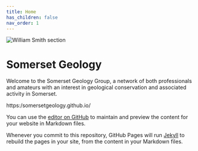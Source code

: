 ```yaml
---
title: Home
has_children: false
nav_order: 1
---
```

![William Smith section](https://somersetgeology.github.io/assets/images/TauntonStallbridge.png)
# Somerset Geology

Welcome to the Somerset Geology Group, a network of both professionals and amateurs with an interest in geological conservation and associated activity in Somerset. 

https:/somersetgeology.github.io/

You can use the [editor on GitHub](https://github.com/pmarsceill/test-jtd/edit/master/README.md) to maintain and preview the content for your website in Markdown files.

Whenever you commit to this repository, GitHub Pages will run [Jekyll](https://jekyllrb.com/) to rebuild the pages in your site, from the content in your Markdown files.
